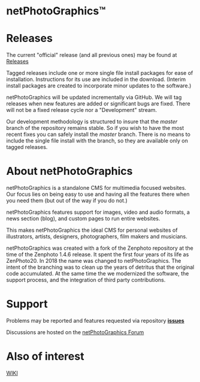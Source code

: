 # netPhotoGraphics™  

# Releases

The current "official" release (and all previous ones) may be found at [Releases](https://github.com/netPhotoGraphics/netPhotoGraphics/releases)

Tagged releases include one or more single file install packages for ease of installation. Instructions for its use are included in the download. (Interim install packages are created to incorporate minor updates to the software.)

netPhotoGraphics will be updated incrementally via GitHub. We will tag releases when new features are added or significant bugs are fixed. There will not be a fixed release cycle nor a "Development" stream.

Our development methodology is structured to insure that the _master_ branch of the repository remains stable. So if you wish to have the most recent fixes you can safely install the _master_ branch. There is no means to include the single file install with the branch, so they are available only on tagged releases.


# About netPhotoGraphics

netPhotoGraphics is a standalone CMS for multimedia focused websites. Our focus lies on being easy to use and having all the features there when you need them (but out of the way if you do not.)

netPhotoGraphics features support for images, video and audio formats, a news section (blog), and custom pages to run entire websites.

This makes netPhotoGraphics the ideal CMS for personal websites of illustrators, artists, designers, photographers, film makers and musicians.


netPhotoGraphics was created with a fork of the Zenphoto repository at the time of the Zenphoto 1.4.6 release. It spent the first four years of its life as ZenPhoto20. In 2018 the name was changed to netPhotoGraphics.
The intent of the branching was to clean up the years of detritus that the original code accumulated. At the same time
the we modernized the software, the support process, and the integration of third party contributions.

# Support

Problems may be reported and features requested via repository [__issues__](https://github.com/netPhotoGraphics/netPhotoGraphics/issues)

Discussions are hosted on the [netPhotoGraphics Forum](https://netphotographics.org/forum/)

# Also of interest
[WIKI](https://github.com/ZenPhoto20/netPhotoGraphics/wiki)
